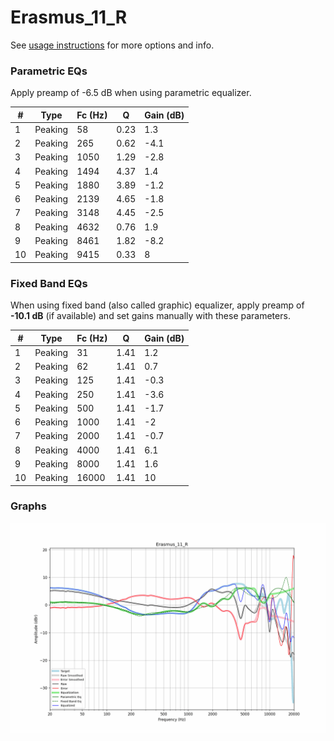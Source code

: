 # Erasmus_11_R
See [usage instructions](https://github.com/jaakkopasanen/AutoEq#usage) for more options and info.

### Parametric EQs
Apply preamp of -6.5 dB when using parametric equalizer.

|   # | Type    |   Fc (Hz) |    Q |   Gain (dB) |
|-----|---------|-----------|------|-------------|
|   1 | Peaking |        58 | 0.23 |         1.3 |
|   2 | Peaking |       265 | 0.62 |        -4.1 |
|   3 | Peaking |      1050 | 1.29 |        -2.8 |
|   4 | Peaking |      1494 | 4.37 |         1.4 |
|   5 | Peaking |      1880 | 3.89 |        -1.2 |
|   6 | Peaking |      2139 | 4.65 |        -1.8 |
|   7 | Peaking |      3148 | 4.45 |        -2.5 |
|   8 | Peaking |      4632 | 0.76 |         1.9 |
|   9 | Peaking |      8461 | 1.82 |        -8.2 |
|  10 | Peaking |      9415 | 0.33 |         8   |

### Fixed Band EQs
When using fixed band (also called graphic) equalizer, apply preamp of **-10.1 dB** (if available) and set gains manually with these parameters.

|   # | Type    |   Fc (Hz) |    Q |   Gain (dB) |
|-----|---------|-----------|------|-------------|
|   1 | Peaking |        31 | 1.41 |         1.2 |
|   2 | Peaking |        62 | 1.41 |         0.7 |
|   3 | Peaking |       125 | 1.41 |        -0.3 |
|   4 | Peaking |       250 | 1.41 |        -3.6 |
|   5 | Peaking |       500 | 1.41 |        -1.7 |
|   6 | Peaking |      1000 | 1.41 |        -2   |
|   7 | Peaking |      2000 | 1.41 |        -0.7 |
|   8 | Peaking |      4000 | 1.41 |         6.1 |
|   9 | Peaking |      8000 | 1.41 |         1.6 |
|  10 | Peaking |     16000 | 1.41 |        10   |

### Graphs
![](./Erasmus_11_R.png)
